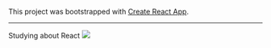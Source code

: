 This project was bootstrapped with [Create React App](https://github.com/facebookincubator/create-react-app).
<hr/>
Studying about React
<img src="https://i.imgur.com/3uwFxvd.jpg"/>